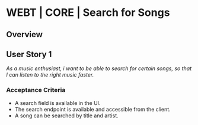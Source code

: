 # WEBT | CORE | Search for Songs

## Overview

## User Story 1
*As a music enthusiast, i want to be able to search for certain songs, so that I can listen to the right music faster.*

### Acceptance Criteria
- A search field is available in the UI.
- The search endpoint is available and accessible from the client.
- A song can be searched by title and artist.
